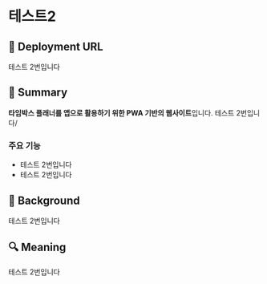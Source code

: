 # 테스트2

## 🔗 Deployment URL
테스트 2번입니다

## 📌 Summary
**타임박스 플래너를 앱으로 활용하기 위한 PWA 기반의 웹사이트**입니다. 
테스트 2번입니다/

### 주요 기능
- 테스트 2번입니다
- 테스트 2번입니다

## 🤔 Background
테스트 2번입니다

## 🔍 Meaning
테스트 2번입니다